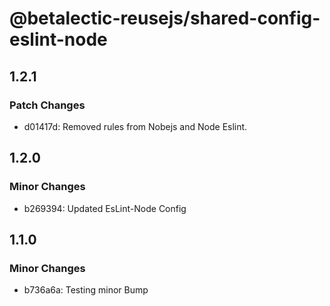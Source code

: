 # @betalectic-reusejs/shared-config-eslint-node

## 1.2.1

### Patch Changes

- d01417d: Removed rules from Nobejs and Node Eslint.

## 1.2.0

### Minor Changes

- b269394: Updated EsLint-Node Config

## 1.1.0

### Minor Changes

- b736a6a: Testing minor Bump

